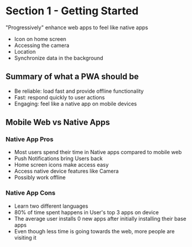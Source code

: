 # Section 1 - Getting Started

"Progressively" enhance web apps to feel like native apps

* Icon on home screen
* Accessing the camera
* Location
* Synchronize data in the background

## Summary of what a PWA should be

* Be reliable: load fast and provide offline functionality
* Fast: respond quickly to user actions
* Engaging: feel like a native app on mobile devices

## Mobile Web vs Native Apps

### Native App Pros

* Most users spend their time in Native apps compared to mobile web
* Push Notifications bring Users back
* Home screen icons make access easy
* Access native device features like Camera
* Possibly work offline

### Native App Cons

* Learn two different languages
* 80% of time spent happens in User's top 3 apps on device
* The average user installs 0 new apps after initially installing their base apps
* Even though less time is going towards the web, more people are visiting it